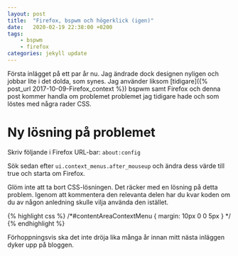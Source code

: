 ```yaml
---
layout: post
title:  "Firefox, bspwm och högerklick (igen)"
date:   2020-02-19 22:38:00 +0200
tags:
    - bspwm
    - firefox
categories: jekyll update
---
```


Första inlägget på ett par år nu. Jag ändrade dock designen nyligen och jobbar lite i det dolda, som synes. Jag använder liksom [tidigare]({% post_url 2017-10-09-Firefox_context %}) bspwm samt Firefox och denna post kommer handla om problemet problemet jag tidigare hade och som löstes med några rader CSS.


# Ny lösning på problemet

Skriv följande i Firefox URL-bar:
`about:config`

Sök sedan efter `ui.context_menus.after_mouseup` och ändra dess värde till true och starta om Firefox.

Glöm inte att ta bort CSS-lösningen. Det räcker med en lösning på detta problem. Igenom att kommentera den relevanta delen har du kvar koden om du av någon anledning skulle vilja använda den istället.

{% highlight css %}
/*#contentAreaContextMenu {
margin: 10px 0 0 5px 
}
*/
{% endhighlight %}


Förhoppningsvis ska det inte dröja lika många år innan mitt nästa inläggen dyker upp på bloggen.






